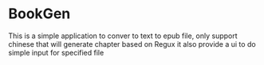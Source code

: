 # BookGen
This is a simple application to conver to text to epub file, only support chinese
that will generate chapter based on Regux
it also provide a ui to do simple input for specified file
